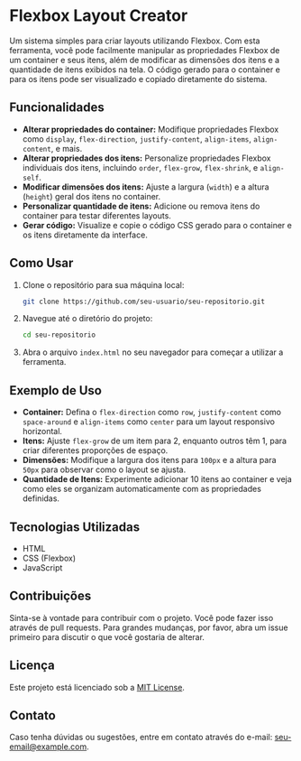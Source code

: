 # Flexbox Layout Creator

Um sistema simples para criar layouts utilizando Flexbox. Com esta ferramenta, você pode facilmente manipular as propriedades Flexbox de um container e seus itens, além de modificar as dimensões dos itens e a quantidade de itens exibidos na tela. O código gerado para o container e para os itens pode ser visualizado e copiado diretamente do sistema.

## Funcionalidades

- **Alterar propriedades do container:** Modifique propriedades Flexbox como `display`, `flex-direction`, `justify-content`, `align-items`, `align-content`, e mais.
- **Alterar propriedades dos itens:** Personalize propriedades Flexbox individuais dos itens, incluindo `order`, `flex-grow`, `flex-shrink`, e `align-self`.
- **Modificar dimensões dos itens:** Ajuste a largura (`width`) e a altura (`height`) geral dos itens no container.
- **Personalizar quantidade de itens:** Adicione ou remova itens do container para testar diferentes layouts.
- **Gerar código:** Visualize e copie o código CSS gerado para o container e os itens diretamente da interface.

## Como Usar

1. Clone o repositório para sua máquina local:
    ```bash
    git clone https://github.com/seu-usuario/seu-repositorio.git
    ```
2. Navegue até o diretório do projeto:
    ```bash
    cd seu-repositorio
    ```
3. Abra o arquivo `index.html` no seu navegador para começar a utilizar a ferramenta.

## Exemplo de Uso

- **Container:** Defina o `flex-direction` como `row`, `justify-content` como `space-around` e `align-items` como `center` para um layout responsivo horizontal.
- **Itens:** Ajuste `flex-grow` de um item para 2, enquanto outros têm 1, para criar diferentes proporções de espaço.
- **Dimensões:** Modifique a largura dos itens para `100px` e a altura para `50px` para observar como o layout se ajusta.
- **Quantidade de Itens:** Experimente adicionar 10 itens ao container e veja como eles se organizam automaticamente com as propriedades definidas.

## Tecnologias Utilizadas

- HTML
- CSS (Flexbox)
- JavaScript

## Contribuições

Sinta-se à vontade para contribuir com o projeto. Você pode fazer isso através de pull requests. Para grandes mudanças, por favor, abra um issue primeiro para discutir o que você gostaria de alterar.

## Licença

Este projeto está licenciado sob a [MIT License](LICENSE).

## Contato

Caso tenha dúvidas ou sugestões, entre em contato através do e-mail: [seu-email@example.com](mailto:seu-email@example.com).
